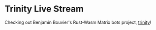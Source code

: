 # Trinity Live Stream

Checking out Benjamin Bouvier's Rust-Wasm Matrix bots project, [trinity](https://github.com/bnjbvr/trinity)!

